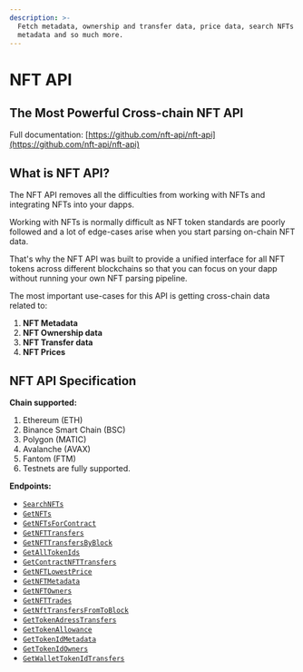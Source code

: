 ```yaml
---
description: >-
  Fetch metadata, ownership and transfer data, price data, search NFTs based on
  metadata and so much more.
---
```


# NFT API

## The Most Powerful Cross-chain NFT API

Full documentation: [https://github.com/nft-api/nft-api](https://github.com/nft-api/nft-api)

## What is NFT API?

The NFT API removes all the difficulties from working with NFTs and integrating NFTs into your dapps.

Working with NFTs is normally difficult as NFT token standards are poorly followed and a lot of edge-cases arise when you start parsing on-chain NFT data.

That's why the NFT API was built to provide a unified interface for all NFT tokens across different blockchains so that you can focus on your dapp without running your own NFT parsing pipeline.

The most important use-cases for this API is getting cross-chain data related to:

1. **NFT Metadata**
2. **NFT Ownership data**
3. **NFT Transfer data**
4. **NFT Prices**

## NFT API Specification

**Chain supported:**

1. Ethereum (ETH)
2. Binance Smart Chain (BSC)
3. Polygon (MATIC)
4. Avalanche (AVAX)
5. Fantom (FTM)
6. Testnets are fully supported.

**Endpoints:**

* [`SearchNFTs`](https://github.com/nft-api/nft-api#searchnfts)
* [`GetNFTs`](https://github.com/nft-api/nft-api#getnfts)
* [`GetNFTsForContract`](https://github.com/nft-api/nft-api#getnftsforcontract)
* [`GetNFTTransfers`](https://github.com/nft-api/nft-api#getnfttransfers)
* [`GetNFTTransfersByBlock`](https://github.com/nft-api/nft-api#GetNFTTransfersByBlock)
* [`GetAllTokenIds`](https://github.com/nft-api/nft-api#getalltokenids)
* [`GetContractNFTTransfers`](https://github.com/nft-api/nft-api#getcontractnfttransfers)
* [`GetNFTLowestPrice`](https://github.com/nft-api/nft-api#getnftlowestprice)
* [`GetNFTMetadata`](https://github.com/nft-api/nft-api#getnftmetadata)
* [`GetNFTOwners`](https://github.com/nft-api/nft-api#getnftowners)
* [`GetNFTTrades`](https://github.com/nft-api/nft-api#getnfttrades)
* [`GetNftTransfersFromToBlock`](https://github.com/nft-api/nft-api#getnfttransfersfromtoblock)
* [`GetTokenAdressTransfers`](https://github.com/nft-api/nft-api#gettokenaddrestransfers)
* [`GetTokenAllowance`](https://github.com/nft-api/nft-api#gettokenallowance)
* [`GetTokenIdMetadata`](https://github.com/nft-api/nft-api#gettokenidmetadata)
* [`GetTokenIdOwners`](https://github.com/nft-api/nft-api#gettokenidowners)
* [`GetWalletTokenIdTransfers`](https://github.com/nft-api/nft-api#getwallettokenidtransfers)
